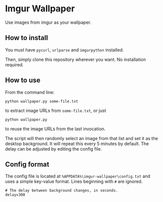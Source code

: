 # Imgur Wallpaper
Use images from imgur as your wallpaper.

## How to install

You must have `pycurl`, `urlparse` and `imgurpython` installed.

Then, simply clone this repository wherever you want. No installation required.

## How to use

From the command line:

    python wallpaper.py some-file.txt

to extract image URLs from `some-file.txt`, or just

    python wallpaper.py
    
to reuse the image URLs from the last invocation.

The script will then randomly select an image from that list and set it as the desktop background.
It will repeat this every 5 minutes by default. The delay can be adjusted by editing the config file.

## Config format

The config file is located at `%APPDATA%\imgur-wallpaper\config.txt` and uses a simple key-value format. Lines beginning with `#` are ignored.

    # The delay between background changes, in seconds.
    delay=300